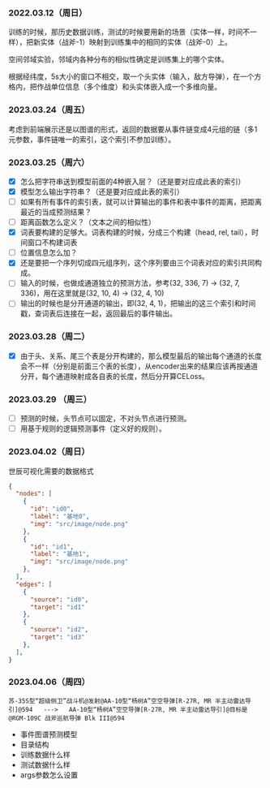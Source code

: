 ### 2022.03.12（周日）

训练的时候，那历史数据训练，测试的时候要用新的场景（实体一样，时间不一样），把新实体（战斧-1）映射到训练集中的相同的实体（战斧-0）上。

空间邻域实验，邻域内各种分布的相似性确定是训练集上的哪个实体。

根据经纬度，5s大小的窗口不相交，取一个头实体（输入，敌方导弹），在一个方格内，把作战单位信息（多个维度）和头实体嵌入成一个多维向量。



### 2023.03.24（周五）

考虑到前端展示还是以图谱的形式，返回的数据要从事件链变成4元组的链（多1元参数，事件链唯一的索引，这个索引不参加训练）。

### 2023.03.25（周六）

- [x] 怎么把字符串送到模型前面的4种嵌入层？（还是要对应成此表的索引）
- [x] 模型怎么输出字符串？（还是要对应成此表的索引）
- [ ] 如果有所有事件的索引表，就可以计算输出的事件和表中事件的距离，把距离最近的当成预测结果？
- [ ] 距离函数怎么定义？（文本之间的相似性）
- [x] 词表要构建的足够大。词表构建的时候，分成三个构建（head, rel, tail），时间窗口不构建词表
- [ ] 位置信息怎么加？
- [x] 还是要把一个序列切成四元组序列，这个序列要由三个词表对应的索引共同构成。
- [ ] 输入的时候，也做成通道独立的预测方法，参考(32, 336, 7) -> (32, 7, 336)，用在这里就是(32, 10, 4) -> (32, 4, 10)
- [ ] 输出的时候也是分开通道的输出，即(32, 4, 1)，把输出的这三个索引和时间戳，查词表后连接在一起，返回最后的事件输出。

### 2023.03.28（周二）

- [x] 由于头、关系、尾三个表是分开构建的，那么模型最后的输出每个通道的长度会不一样（分别是前面三个表的长度），从encoder出来的结果应该再按通道分开，每个通道映射成各自表的长度，然后分开算CELoss。

### 2023.03.29 （周三）

- [ ] 预测的时候，头节点可以固定，不对头节点进行预测。
- [ ] 用基于规则的逻辑预测事件（定义好的规则）。

### 2023.04.02（周日）

世辰可视化需要的数据格式

```json
{
  "nodes": [
    {
      "id": "id0",
      "label": "基地0",
      "img": "src/image/node.png"
    },
    {
      "id": "id1",
      "label": "基地1",
      "img": "src/image/node.png"
    },
  ],
  "edges": [
    {
      "source": "id0",
      "target": "id1"
    },
    {
      "source": "id2",
      "target": "id3"
    },
  ],
}
```

### 2023.04.06（周四）

```
苏-35S型“超级侧卫”战斗机@发射@AA-10型“杨树A”空空导弹[R-27R, MR 半主动雷达导引]@594   --->   AA-10型“杨树A”空空导弹[R-27R, MR 半主动雷达导引]@目标是@RGM-109C 战斧巡航导弹 Blk III@594
```

- 事件图谱预测模型
- 目录结构
- 训练数据什么样
- 测试数据什么样
- args参数怎么设置
